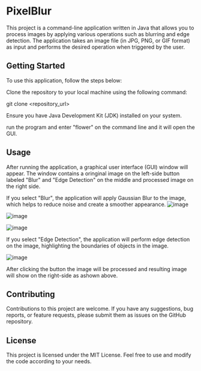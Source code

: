 # PixelBlur

This project is a command-line application written in Java that allows you to process images by applying various operations such as blurring and edge detection. The application takes an image file (in JPG, PNG, or GIF format) as input and performs the desired operation when triggered by the user.

## Getting Started

To use this application, follow the steps below:

Clone the repository to your local machine using the following command:

git clone <repository_url>

Ensure you have Java Development Kit (JDK) installed on your system.

run the program and enter "flower" on the command line and it will open the GUI.

## Usage

After running the application, a graphical user interface (GUI) window will appear. The window contains a oringinal image on the left-side button labeled "Blur" and "Edge Detection" on the middle and processed image on the right side.

If you select "Blur", the application will apply Gaussian Blur to the image, which helps to reduce noise and create a smoother appearance.
![image](https://github.com/Vishrutkev/PixelBlur/assets/98125025/ada51d0b-96a8-4db1-a949-76bc8bf5009d)

![image](https://github.com/Vishrutkev/PixelBlur/assets/98125025/7210cdd3-4a6c-412f-8fad-005072bb2923)

![image](https://github.com/Vishrutkev/PixelBlur/assets/98125025/af657247-9bbf-4d62-a99e-e668ec0f86b4)

If you select "Edge Detection", the application will perform edge detection on the image, highlighting the boundaries of objects in the image.

![image](https://github.com/Vishrutkev/PixelBlur/assets/98125025/b9756385-b70a-418c-914b-f88c1141d56f)


After clicking the button the image will be processed and resulting image will show on the right-side as ashown above.

## Contributing
Contributions to this project are welcome. If you have any suggestions, bug reports, or feature requests, please submit them as issues on the GitHub repository.

## License
This project is licensed under the MIT License. Feel free to use and modify the code according to your needs.

